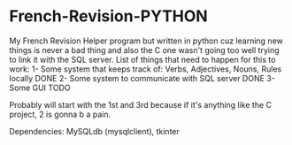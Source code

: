 # French-Revision-PYTHON
My French Revision Helper program but written in python cuz learning new things is never a bad thing and also the C one wasn't going too well trying to link it with the SQL server.
List of things that need to happen for this to work:
1- Some system that keeps track of: Verbs, Adjectives, Nouns, Rules locally DONE
2- Some system to communicate with SQL server DONE
3- Some GUI TODO

Probably will start with the 1st and 3rd because if it's anything like the C project, 2 is gonna b a pain.

Dependencies:
MySQLdb (mysqlclient), tkinter
